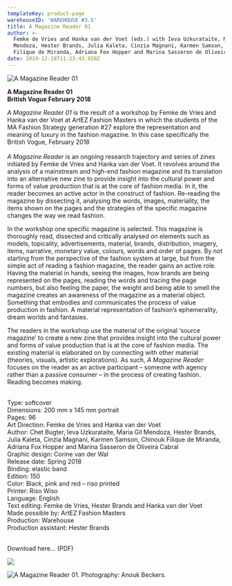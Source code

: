 ```yaml
---
templateKey: product-page
warehouseID: 'WAREHOUSE #3.5'
title: A Magazine Reader 01
author: >-
  Femke de Vries and Hanka van der Voet (eds.) with Ieva Uzkurataite, Maria Gil
  Mendoza, Hester Brands, Julia Kaleta, Cinzia Magnani, Karmen Samson, Chinouk
  Filique de Miranda, Adriana Fox Hopper and Marina Sasseron de Oliveira Cabral
date: 2019-12-18T11:23:43.920Z
---
```

![A Magazine Reader 01](/img/a-magazine-reader-v-gue.jpg "A Magazine Reader 01")

**A Magazine Reader 01**\
**British Vogue February 2018**

*A Magazine Reader 01* is the result of a workshop by Femke de Vries and Hanka van der Voet at ArtEZ Fashion Masters in which the students of the MA Fashion Strategy generation #27 explore the representation and meaning of luxury in the fashion magazine. In this case specifically the British Vogue, February 2018\
\
*A Magazine Reader* is an ongoing research trajectory and series of zines initiated by Femke de Vries and Hanka van der Voet. It revolves around the analysis of a mainstream and high-end fashion magazine and its translation into an alternative new zine to provide insight into the cultural power and forms of value production that is at the core of fashion media. In it, the reader becomes an active actor in the construct of fashion. Re-reading the magazine by dissecting it, analysing the words, images, materiality, the items shown on the pages and the strategies of the specific magazine changes the way we read fashion.

In the workshop one specific magazine is selected. This magazine is thoroughly read, dissected and critically analysed on elements such as models, topicality, advertisements, material, brands, distribution, imagery, items, narrative, monetary value, colours, words and order of pages. By not starting from the perspective of the fashion system at large, but from the simple act of reading a fashion magazine, the reader gains an active role. Having the material in hands, seeing the images, how brands are being represented on the pages, reading the words and tracing the page numbers, but also feeling the paper, the weight and being able to smell the magazine creates an awareness of the magazine as a material object. Something that embodies and communicates the process of value production in fashion. A material representation of fashion’s ephemerality, dream worlds and fantasies.

The readers in the workshop use the material of the original ‘source magazine’ to create a new zine that provides insight into the cultural power and forms of value production that is at the core of fashion media. The existing material is elaborated on by connecting with other material (theories, visuals, artistic explorations). As such, *A Magazine Reader* focuses on the reader as an active participant – someone with agency rather than a passive consumer – in the process of creating fashion. Reading becomes making.

\
Type: softcover\
Dimensions: 200 mm x 145 mm portrait\
Pages: 96\
Art Direction: Femke de Vries and Hanka van der Voet\
Author: Chet Bugter, Ieva Uzkurataite, Maria Gil Mendoza, Hester Brands, Julia Kaleta, Cinzia Magnani, Karmen Samson, Chinouk Filique de Miranda, Adriana Fox Hopper and Marina Sasseron de Oliveira Cabral\
Graphic design: Corine van der Wal\
Release date: Spring 2018\
Binding: elastic band\
Edition: 150\
Color: Black, pink and red – riso printed\
Printer: Riso Wiso\
Language: English\
Text editing: Femke de Vries, Hester Brands and Hanka van der Voet\
Made possible by: ArtEZ Fashion Masters\
Production: Warehouse\
Production assistant: Hester Brands

\
Download here... (PDF) 

![](/img/02_a-magazine-reader-01_photo_anouk-beckers.jpg)

![A Magazine Reader 01. Photography: Anouk Beckers. ](/img/01_a-magazine-reader-01_photo_anouk-beckers.jpg "A Magazine Reader 01. Photography: Anouk Beckers. ")